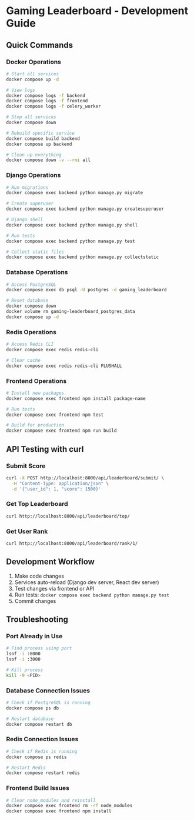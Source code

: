 # Gaming Leaderboard - Development Guide

## Quick Commands

### Docker Operations
```bash
# Start all services
docker compose up -d

# View logs
docker compose logs -f backend
docker compose logs -f frontend
docker compose logs -f celery_worker

# Stop all services
docker compose down

# Rebuild specific service
docker compose build backend
docker compose up backend

# Clean up everything
docker compose down -v --rmi all
```

### Django Operations
```bash
# Run migrations
docker compose exec backend python manage.py migrate

# Create superuser
docker compose exec backend python manage.py createsuperuser

# Django shell
docker compose exec backend python manage.py shell

# Run tests
docker compose exec backend python manage.py test

# Collect static files
docker compose exec backend python manage.py collectstatic
```

### Database Operations
```bash
# Access PostgreSQL
docker compose exec db psql -U postgres -d gaming_leaderboard

# Reset database
docker compose down
docker volume rm gaming-leaderboard_postgres_data
docker compose up -d
```

### Redis Operations
```bash
# Access Redis CLI
docker compose exec redis redis-cli

# Clear cache
docker compose exec redis redis-cli FLUSHALL
```

### Frontend Operations
```bash
# Install new packages
docker compose exec frontend npm install package-name

# Run tests
docker compose exec frontend npm test

# Build for production
docker compose exec frontend npm run build
```

## API Testing with curl

### Submit Score
```bash
curl -X POST http://localhost:8000/api/leaderboard/submit/ \
  -H "Content-Type: application/json" \
  -d '{"user_id": 1, "score": 1500}'
```

### Get Top Leaderboard
```bash
curl http://localhost:8000/api/leaderboard/top/
```

### Get User Rank
```bash
curl http://localhost:8000/api/leaderboard/rank/1/
```

## Development Workflow

1. Make code changes
2. Services auto-reload (Django dev server, React dev server)
3. Test changes via frontend or API
4. Run tests: `docker compose exec backend python manage.py test`
5. Commit changes

## Troubleshooting

### Port Already in Use
```bash
# Find process using port
lsof -i :8000
lsof -i :3000

# Kill process
kill -9 <PID>
```

### Database Connection Issues
```bash
# Check if PostgreSQL is running
docker compose ps db

# Restart database
docker compose restart db
```

### Redis Connection Issues
```bash
# Check if Redis is running
docker compose ps redis

# Restart Redis
docker compose restart redis
```

### Frontend Build Issues
```bash
# Clear node_modules and reinstall
docker compose exec frontend rm -rf node_modules
docker compose exec frontend npm install
```